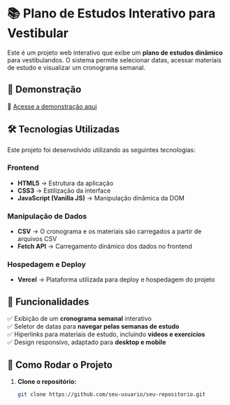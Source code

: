 # 📚 Plano de Estudos Interativo para Vestibular  

Este é um projeto web interativo que exibe um **plano de estudos dinâmico** para vestibulandos. O sistema permite selecionar datas, acessar materiais de estudo e visualizar um cronograma semanal.  

## 🚀 Demonstração  
🔗 [Acesse a demonstração aqui](https://projeto-vestibular-guiado.vercel.app/)  

## 🛠 Tecnologias Utilizadas  
Este projeto foi desenvolvido utilizando as seguintes tecnologias:  

### **Frontend**  
- **HTML5** → Estrutura da aplicação  
- **CSS3** → Estilização da interface  
- **JavaScript (Vanilla JS)** → Manipulação dinâmica da DOM  

### **Manipulação de Dados**  
- **CSV** → O cronograma e os materiais são carregados a partir de arquivos CSV  
- **Fetch API** → Carregamento dinâmico dos dados no frontend  

### **Hospedagem e Deploy**  
- **Vercel** → Plataforma utilizada para deploy e hospedagem do projeto  

## 📌 Funcionalidades  
✅ Exibição de um **cronograma semanal** interativo  
✅ Seletor de datas para **navegar pelas semanas de estudo**  
✅ Hiperlinks para materiais de estudo, incluindo **vídeos e exercícios**  
✅ Design responsivo, adaptado para **desktop e mobile**  

## 🎯 Como Rodar o Projeto  
1. **Clone o repositório:**  
   ```bash
   git clone https://github.com/seu-usuario/seu-repositorio.git
